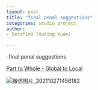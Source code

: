 ```yaml
---
layout: post
title: "final penal suggestions"
categories: studio project
author:
- Serafina (Xuting Yuan)

---
```


-final penal suggestions

[Part to Whole - Global to Local](http://keanmgc.github.io/2021fall3yr-studio/)

![微信图片_202110271456182](https://user-images.githubusercontent.com/90553458/139015794-1d9c7b87-75f3-4f3d-adcb-31218feb9e8c.jpg)
